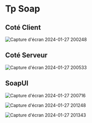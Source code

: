 <h1>Tp Soap</h1>
<h2>Coté Client</h2>

![Capture d'écran 2024-01-27 200248](https://github.com/s0arah/TP_SOAP/assets/92117489/3e6cb0ff-a847-46d7-9c1c-60e78f7c9229)

<h2>Coté Serveur </h2>

![Capture d'écran 2024-01-27 200533](https://github.com/s0arah/TP_SOAP/assets/92117489/9c21bc83-b433-4876-a9b9-0ec97b25b7a0)

<h2>SoapUI</h2>

![Capture d'écran 2024-01-27 200716](https://github.com/s0arah/TP_SOAP/assets/92117489/dd101e16-cef8-464d-9b97-0721fa334be7)

![Capture d'écran 2024-01-27 201248](https://github.com/s0arah/TP_SOAP/assets/92117489/269a0619-c8ce-479c-be9b-01c0cb5adbcf)

![Capture d'écran 2024-01-27 201343](https://github.com/s0arah/TP_SOAP/assets/92117489/cac63057-5c10-421f-bcf6-c18283d2c216)

